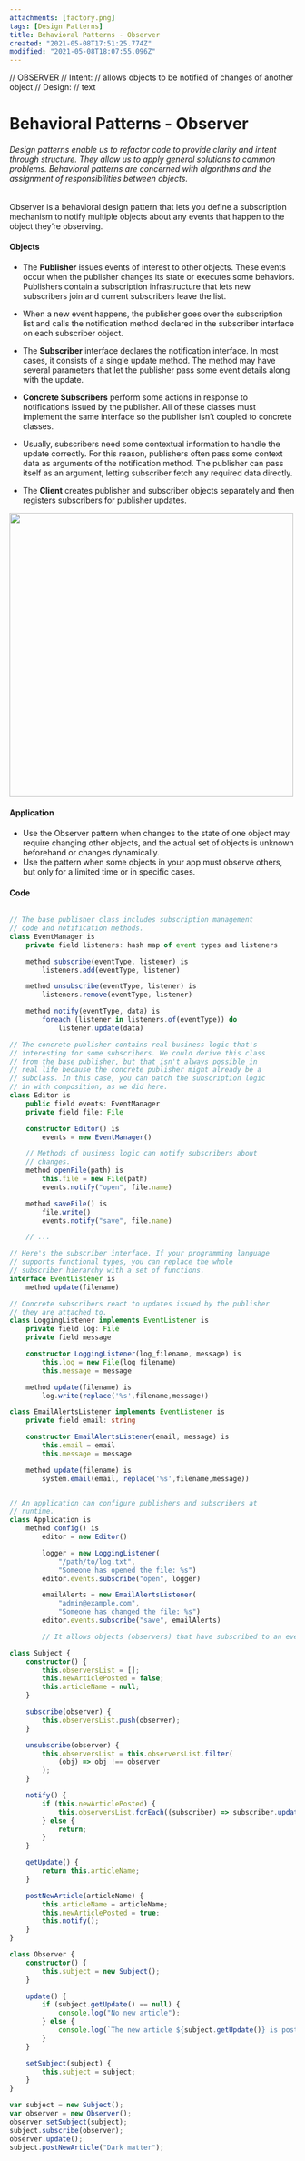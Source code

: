 ```yaml
---
attachments: [factory.png]
tags: [Design Patterns]
title: Behavioral Patterns - Observer
created: "2021-05-08T17:51:25.774Z"
modified: "2021-05-08T18:07:55.096Z"
---
```


// OBSERVER
// Intent:
// allows objects to be notified of changes of another object
// Design:
// text

# Behavioral Patterns - Observer

###### Design patterns enable us to refactor code to provide clarity and intent through structure. They allow us to apply general solutions to common problems. Behavioral patterns are concerned with algorithms and the assignment of responsibilities between objects.

Observer is a behavioral design pattern that lets you define a subscription mechanism to notify multiple objects about any events that happen to the object they’re observing.

#### Objects

- The **Publisher** issues events of interest to other objects. These events occur when the publisher changes its state or executes some behaviors. Publishers contain a subscription infrastructure that lets new subscribers join and current subscribers leave the list.

- When a new event happens, the publisher goes over the subscription list and calls the notification method declared in the subscriber interface on each subscriber object.

- The **Subscriber** interface declares the notification interface. In most cases, it consists of a single update method. The method may have several parameters that let the publisher pass some event details along with the update.

- **Concrete Subscribers** perform some actions in response to notifications issued by the publisher. All of these classes must implement the same interface so the publisher isn’t coupled to concrete classes.

- Usually, subscribers need some contextual information to handle the update correctly. For this reason, publishers often pass some context data as arguments of the notification method. The publisher can pass itself as an argument, letting subscriber fetch any required data directly.

- The **Client** creates publisher and subscriber objects separately and then registers subscribers for publisher updates.

<img src="https://refactoring.guru/images/patterns/diagrams/observer/structure-indexed.png" width="500" />

#### Application

- Use the Observer pattern when changes to the state of one object may require changing other objects, and the actual set of objects is unknown beforehand or changes dynamically.
- Use the pattern when some objects in your app must observe others, but only for a limited time or in specific cases.

#### Code

```typescript

// The base publisher class includes subscription management
// code and notification methods.
class EventManager is
    private field listeners: hash map of event types and listeners

    method subscribe(eventType, listener) is
        listeners.add(eventType, listener)

    method unsubscribe(eventType, listener) is
        listeners.remove(eventType, listener)

    method notify(eventType, data) is
        foreach (listener in listeners.of(eventType)) do
            listener.update(data)

// The concrete publisher contains real business logic that's
// interesting for some subscribers. We could derive this class
// from the base publisher, but that isn't always possible in
// real life because the concrete publisher might already be a
// subclass. In this case, you can patch the subscription logic
// in with composition, as we did here.
class Editor is
    public field events: EventManager
    private field file: File

    constructor Editor() is
        events = new EventManager()

    // Methods of business logic can notify subscribers about
    // changes.
    method openFile(path) is
        this.file = new File(path)
        events.notify("open", file.name)

    method saveFile() is
        file.write()
        events.notify("save", file.name)

    // ...

// Here's the subscriber interface. If your programming language
// supports functional types, you can replace the whole
// subscriber hierarchy with a set of functions.
interface EventListener is
    method update(filename)

// Concrete subscribers react to updates issued by the publisher
// they are attached to.
class LoggingListener implements EventListener is
    private field log: File
    private field message

    constructor LoggingListener(log_filename, message) is
        this.log = new File(log_filename)
        this.message = message

    method update(filename) is
        log.write(replace('%s',filename,message))

class EmailAlertsListener implements EventListener is
    private field email: string

    constructor EmailAlertsListener(email, message) is
        this.email = email
        this.message = message

    method update(filename) is
        system.email(email, replace('%s',filename,message))


// An application can configure publishers and subscribers at
// runtime.
class Application is
    method config() is
        editor = new Editor()

        logger = new LoggingListener(
            "/path/to/log.txt",
            "Someone has opened the file: %s")
        editor.events.subscribe("open", logger)

        emailAlerts = new EmailAlertsListener(
            "admin@example.com",
            "Someone has changed the file: %s")
        editor.events.subscribe("save", emailAlerts)

        // It allows objects (observers) that have subscribed to an event to wait for input and react to it when notified. This means they don’t have to continuously keep checking whether the input has been provided or not.

class Subject {
	constructor() {
		this.observersList = [];
		this.newArticlePosted = false;
		this.articleName = null;
	}

	subscribe(observer) {
		this.observersList.push(observer);
	}

	unsubscribe(observer) {
		this.observersList = this.observersList.filter(
			(obj) => obj !== observer
		);
	}

	notify() {
		if (this.newArticlePosted) {
			this.observersList.forEach((subscriber) => subscriber.update());
		} else {
			return;
		}
	}

	getUpdate() {
		return this.articleName;
	}

	postNewArticle(articleName) {
		this.articleName = articleName;
		this.newArticlePosted = true;
		this.notify();
	}
}

class Observer {
	constructor() {
		this.subject = new Subject();
	}

	update() {
		if (subject.getUpdate() == null) {
			console.log("No new article");
		} else {
			console.log(`The new article ${subject.getUpdate()} is posted`);
		}
	}

	setSubject(subject) {
		this.subject = subject;
	}
}

var subject = new Subject();
var observer = new Observer();
observer.setSubject(subject);
subject.subscribe(observer);
observer.update();
subject.postNewArticle("Dark matter");

```
